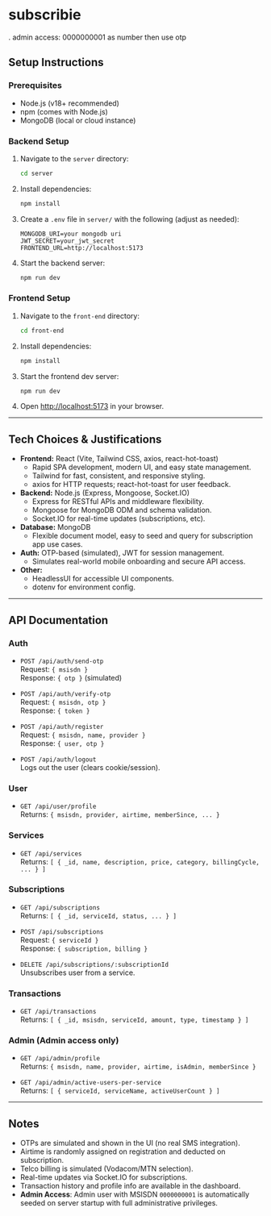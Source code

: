 # subscribie
 . admin access: 0000000001 as number then use otp

## Setup Instructions

### Prerequisites
- Node.js (v18+ recommended)
- npm (comes with Node.js)
- MongoDB (local or cloud instance)

### Backend Setup
1. Navigate to the `server` directory:
   ```sh
   cd server
   ```
2. Install dependencies:
   ```sh
   npm install
   ```
3. Create a `.env` file in `server/` with the following (adjust as needed):
   ```env
   MONGODB_URI=your mongodb uri
   JWT_SECRET=your_jwt_secret
   FRONTEND_URL=http://localhost:5173
   ```
4. Start the backend server:
   ```sh
   npm run dev
   ```

### Frontend Setup
1. Navigate to the `front-end` directory:
   ```sh
   cd front-end
   ```
2. Install dependencies:
   ```sh
   npm install
   ```
3. Start the frontend dev server:
   ```sh
   npm run dev
   ```
4. Open [http://localhost:5173](http://localhost:5173) in your browser.

---

## Tech Choices & Justifications

- **Frontend:** React (Vite, Tailwind CSS, axios, react-hot-toast)
  - Rapid SPA development, modern UI, and easy state management.
  - Tailwind for fast, consistent, and responsive styling.
  - axios for HTTP requests; react-hot-toast for user feedback.
- **Backend:** Node.js (Express, Mongoose, Socket.IO)
  - Express for RESTful APIs and middleware flexibility.
  - Mongoose for MongoDB ODM and schema validation.
  - Socket.IO for real-time updates (subscriptions, etc).
- **Database:** MongoDB
  - Flexible document model, easy to seed and query for subscription app use cases.
- **Auth:** OTP-based (simulated), JWT for session management.
  - Simulates real-world mobile onboarding and secure API access.
- **Other:**
  - HeadlessUI for accessible UI components.
  - dotenv for environment config.

---

## API Documentation

### Auth
- `POST /api/auth/send-otp`  
  Request: `{ msisdn }`  
  Response: `{ otp }` (simulated)

- `POST /api/auth/verify-otp`  
  Request: `{ msisdn, otp }`  
  Response: `{ token }`

- `POST /api/auth/register`  
  Request: `{ msisdn, name, provider }`  
  Response: `{ user, otp }`

- `POST /api/auth/logout`  
  Logs out the user (clears cookie/session).

### User
- `GET /api/user/profile`  
  Returns: `{ msisdn, provider, airtime, memberSince, ... }`

### Services
- `GET /api/services`  
  Returns: `[ { _id, name, description, price, category, billingCycle, ... } ]`

### Subscriptions
- `GET /api/subscriptions`  
  Returns: `[ { _id, serviceId, status, ... } ]`

- `POST /api/subscriptions`  
  Request: `{ serviceId }`  
  Response: `{ subscription, billing }`

- `DELETE /api/subscriptions/:subscriptionId`  
  Unsubscribes user from a service.

### Transactions
- `GET /api/transactions`  
  Returns: `[ { _id, msisdn, serviceId, amount, type, timestamp } ]`

### Admin (Admin access only)
- `GET /api/admin/profile`  
  Returns: `{ msisdn, name, provider, airtime, isAdmin, memberSince }`

- `GET /api/admin/active-users-per-service`  
  Returns: `[ { serviceId, serviceName, activeUserCount } ]`

---

## Notes
- OTPs are simulated and shown in the UI (no real SMS integration).
- Airtime is randomly assigned on registration and deducted on subscription.
- Telco billing is simulated (Vodacom/MTN selection).
- Real-time updates via Socket.IO for subscriptions.
- Transaction history and profile info are available in the dashboard.
- **Admin Access**: Admin user with MSISDN `0000000001` is automatically seeded on server startup with full administrative privileges.
